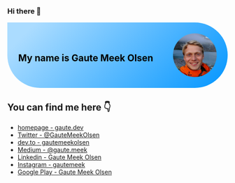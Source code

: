 ### Hi there 👋

<div class="intro">
  <h2 class="name">My name is <b>Gaute Meek Olsen</b></h2>
  <img src="gaute.jpg" alt="image of me"/>
</div>

## You can find me here 👇
- [homepage - gaute.dev](https://gaute.dev/)
- [Twitter - @GauteMeekOlsen](https://twitter.com/GauteMeekOlsen)
- [dev.to - gautemeekolsen](https://dev.to/gautemeekolsen)
- [Medium - @gaute.meek](https://medium.com/@gaute.meek)
- [Linkedin - Gaute Meek Olsen](https://www.linkedin.com/in/gaute-meek-olsen-8256b493/)
- [Instagram - gautemeek](https://www.instagram.com/gautemeek/)
- [Google Play - Gaute Meek Olsen](https://play.google.com/store/apps/developer?id=Gaute+Meek+Olsen)

<style>
.intro{
  background: linear-gradient( 135deg, #ABDCFF 10%, #0396FF 100%);
  padding: 25px;
  border-radius: 0 100px 100px;
  color: black;
  display: flex;
  align-items: center;
}

.intro h2{
  flex: 1;
}

.intro img{
  height: 100px;
  width: 100px;
  object-fit: cover;
  border-radius: 50%;
}
</style>